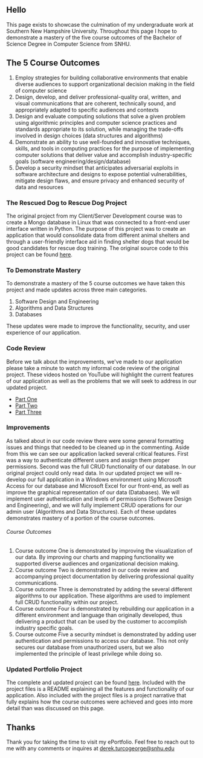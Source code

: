 ## Hello
This page exists to showcase the culmination of my undergraduate work at Southern New Hampshire University. Throughout this page I hope to demonstrate a mastery of the five course outcomes of the Bachelor of Science Degree in Computer Science from SNHU.

## The 5 Course Outcomes
1. Employ strategies for building collaborative environments that enable diverse audiences to support organizational decision making in the field of computer science 
2. Design, develop, and deliver professional-quality oral, written, and visual communications that are coherent, technically sound, and appropriately adapted to specific audiences and contexts
3. Design and evaluate computing solutions that solve a given problem using algorithmic principles and computer science practices and standards appropriate to its solution, while managing the trade-offs involved in design choices (data structures and algorithms) 
4. Demonstrate an ability to use well-founded and innovative techniques, skills, and tools in computing practices for the purpose of implementing computer solutions that deliver value and accomplish industry-specific goals (software engineering/design/database) 
5. Develop a security mindset that anticipates adversarial exploits in software architecture and designs to expose potential vulnerabilities, mitigate design flaws, and ensure privacy and enhanced security of data and resources 

### The Rescued Dog to Rescue Dog Project
The original project from my Client/Server Development course was to create a Mongo database in Linux that was connected to a front-end user interface written in Python.  The purpose of this project was to create an application that would consolidate data from different animal shelters and through a user-friendly interface aid in finding shelter dogs that would be good candidates for rescue dog training.
The original source code to this project can be found [here](https://github.com/Munky74/CS-340-Client-Server-Development).

### To Demonstrate Mastery
To demonstrate a mastery of the 5 course outcomes we have taken this project and made updates across three main categories.  
1. Software Design and Engineering
2. Algorithms and Data Structures
3. Databases

These updates were made to improve the functionality, security, and user experience of our application.  

### Code Review
Before we talk about the improvements, we've made to our application please take a minute to watch my informal code review of the original project. These videos hosted on YouTube will highlight the current features of our application as well as the problems that we will seek to address in our updated project.
* [Part One](https://youtu.be/1-YS1BAnkkY)
* [Part Two](https://youtu.be/8HC4huJh5Xk)
* [Part Three](https://youtu.be/P7yLTgoIBxU)

### Improvements
As talked about in our code review there were some general formatting issues and things that needed to be cleaned up in the commenting.  Aside from this we can see our application lacked several critical features.  First was a way to authenticate different users and assign them proper permissions.  Second was the full CRUD functionality of our database.  In our original project could only read data.  In our updated project we will re-develop our full application in a Windows environment using Microsoft Access for our database and Microsoft Excel for our front-end, as well as improve the graphical representation of our data (Databases).  We will implement user authentication and levels of permissions (Software Design and Engineering), and we will fully implement CRUD operations for our admin user (Algorithms and Data Structures).
Each of these updates demonstrates mastery of a portion of the course outcomes.

###### Course Outcomes
1. Course outcome One is demonstrated by improving the visualization of our data. By improving our charts and mapping functionality we supported diverse audiences and organizational decision making.
2. Course outcome Two is demonstrated in our code review and accompanying project documentation by delivering professional quality communications.
3. Course outcome Three is demonstrated by adding the several different algorithms to our application.  These algorithms are used to implement full CRUD functionality within our project.
4. Course outcome Four is demonstrated by rebuilding our application in a different environment and language than originally developed, thus delivering a product that can be used by the customer to accomplish industry specific goals.
5. Course outcome Five a security mindset is demonstrated by adding user authentication and permissions to access our database. This not only secures our database from unauthorized users, but we also implemented the principle of least privilege while doing so.

### Updated Portfolio Project
The complete and updated project can be found [here](https://github.com/Munky74/Munky74.github.io/blob/main/Animal%20Shelter%20-%20Final%20Build.zip).  Included with the project files is a README explaining all the features and functionality of our application.  Also included with the project files is a project narrative that fully explains how the course outcomes were achieved and goes into more detail than was discussed on this page.

## Thanks
Thank you for taking the time to visit my ePortfolio. Feel free to reach out to me with any comments or inquires at
derek.turcogeorge@snhu.edu
